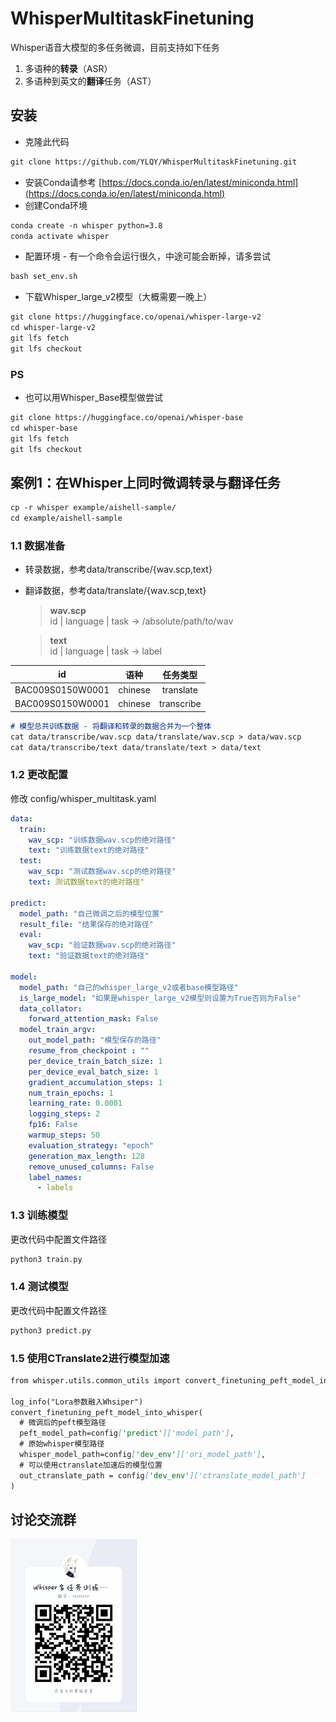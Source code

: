 # WhisperMultitaskFinetuning
Whisper语音大模型的多任务微调，目前支持如下任务
 1. 多语种的**转录**（ASR）
 2. 多语种到英文的**翻译**任务（AST）
## 安装
 - 克隆此代码
```markdown
git clone https://github.com/YLQY/WhisperMultitaskFinetuning.git
```
 - 安装Conda请参考 [https://docs.conda.io/en/latest/miniconda.html](https://docs.conda.io/en/latest/miniconda.html)
 - 创建Conda环境
```markdown
conda create -n whisper python=3.8
conda activate whisper
```
 - 配置环境 - 有一个命令会运行很久，中途可能会断掉，请多尝试
```markdown
bash set_env.sh
```
 - 下载Whisper_large_v2模型（大概需要一晚上）
```markdown
git clone https://huggingface.co/openai/whisper-large-v2
cd whisper-large-v2
git lfs fetch
git lfs checkout
```
### PS
 - 也可以用Whisper_Base模型做尝试
```markdown
git clone https://huggingface.co/openai/whisper-base
cd whisper-base
git lfs fetch
git lfs checkout
```
## 案例1：在Whisper上同时微调转录与翻译任务
```markdown
cp -r whisper example/aishell-sample/
cd example/aishell-sample
```
### 1.1 数据准备
 - 转录数据，参考data/transcribe/{wav.scp,text}
 - 翻译数据，参考data/translate/{wav.scp,text}
   
    > **wav.scp**  <br>
    > id | language | task -> /absolute/path/to/wav <br>
    
    > **text** <br>
    > id | language | task -> label

| id   | 语种 |     任务类型 |
| :-----: | :--: | :-------: |
| BAC009S0150W0001 |  chinese  | translate |
| BAC009S0150W0001 |  chinese  | transcribe |
```markdown
# 模型总共训练数据 - 将翻译和转录的数据合并为一个整体
cat data/transcribe/wav.scp data/translate/wav.scp > data/wav.scp
cat data/transcribe/text data/translate/text > data/text
```

### 1.2 更改配置
修改 config/whisper_multitask.yaml
```yaml
data:
  train:
    wav_scp: "训练数据wav.scp的绝对路径"
    text: "训练数据text的绝对路径"
  test:
    wav_scp: "测试数据wav.scp的绝对路径"
    text: 测试数据text的绝对路径"

predict:
  model_path: "自己微调之后的模型位置"
  result_file: "结果保存的绝对路径"
  eval: 
    wav_scp: "验证数据wav.scp的绝对路径"
    text: "验证数据text的绝对路径"

model:
  model_path: "自己的whisper_large_v2或者base模型路径"
  is_large_model: "如果是whisper_large_v2模型则设置为True否则为False"
  data_collator:
    forward_attention_mask: False
  model_train_argv:
    out_model_path: "模型保存的路径"
    resume_from_checkpoint : ""
    per_device_train_batch_size: 1
    per_device_eval_batch_size: 1
    gradient_accumulation_steps: 1
    num_train_epochs: 1
    learning_rate: 0.0001
    logging_steps: 2
    fp16: False
    warmup_steps: 50
    evaluation_strategy: "epoch"
    generation_max_length: 128
    remove_unused_columns: False
    label_names:
      - labels
```
### 1.3 训练模型
更改代码中配置文件路径
```markdown
python3 train.py
```
### 1.4 测试模型
更改代码中配置文件路径
```markdown
python3 predict.py
```
### 1.5 使用CTranslate2进行模型加速
```markdown
from whisper.utils.common_utils import convert_finetuning_peft_model_into_whisper

log_info("Lora参数融入Whsiper")
convert_finetuning_peft_model_into_whisper(
  # 微调后的peft模型路径
  peft_model_path=config['predict']['model_path'],
  # 原始whisper模型路径
  whisper_model_path=config['dev_env']['ori_model_path'],
  # 可以使用ctranslate加速后的模型位置
  out_ctranslate_path = config['dev_env']['ctranslate_model_path']
)
```

## 讨论交流群
<img src=https://github.com/YLQY/WhisperMultitaskFinetuning/blob/main/res/qq.jpg width=40% />

